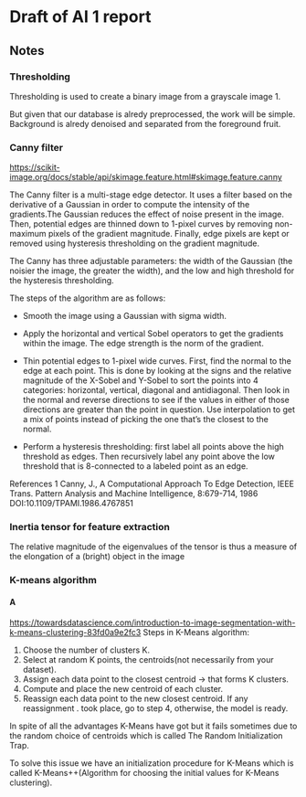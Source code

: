 # Draft of AI 1 report

## Notes


### Thresholding
Thresholding is used to create a binary image from a grayscale image 1.

But given that our database is alredy preprocessed, the work will be simple. Background is alredy denoised and separated from the foreground fruit.

### Canny filter

https://scikit-image.org/docs/stable/api/skimage.feature.html#skimage.feature.canny

The Canny filter is a multi-stage edge detector. It uses a filter based on the derivative of a Gaussian in order to compute the intensity of the gradients.The Gaussian reduces the effect of noise present in the image. Then, potential edges are thinned down to 1-pixel curves by removing non-maximum pixels of the gradient magnitude. Finally, edge pixels are kept or removed using hysteresis thresholding on the gradient magnitude.

The Canny has three adjustable parameters: the width of the Gaussian (the noisier the image, the greater the width), and the low and high threshold for the hysteresis thresholding.

The steps of the algorithm are as follows:

- Smooth the image using a Gaussian with sigma width.

- Apply the horizontal and vertical Sobel operators to get the gradients within the image. The edge strength is the norm of the gradient.

- Thin potential edges to 1-pixel wide curves. First, find the normal to the edge at each point. This is done by looking at the signs and the relative magnitude of the X-Sobel and Y-Sobel to sort the points into 4 categories: horizontal, vertical, diagonal and antidiagonal. Then look in the normal and reverse directions to see if the values in either of those directions are greater than the point in question. Use interpolation to get a mix of points instead of picking the one that’s the closest to the normal.

- Perform a hysteresis thresholding: first label all points above the high threshold as edges. Then recursively label any point above the low threshold that is 8-connected to a labeled point as an edge.

References
1 Canny, J., A Computational Approach To Edge Detection, IEEE Trans. Pattern Analysis and Machine Intelligence, 8:679-714, 1986 DOI:10.1109/TPAMI.1986.4767851 

### Inertia tensor for feature extraction

The relative magnitude of the eigenvalues of the tensor is thus a measure of the elongation of a (bright) object in the image

### K-means algorithm

#### A
https://towardsdatascience.com/introduction-to-image-segmentation-with-k-means-clustering-83fd0a9e2fc3
Steps in K-Means algorithm:
1. Choose the number of clusters K.
2. Select at random K points, the centroids(not necessarily from your dataset).
3. Assign each data point to the closest centroid → that forms K clusters.
4. Compute and place the new centroid of each cluster.
5. Reassign each data point to the new closest centroid. If any reassignment . took place, go to step 4, otherwise, the model is ready.


In spite of all the advantages K-Means have got but it fails sometimes due to the random choice of centroids which is called The Random Initialization Trap.

To solve this issue we have an initialization procedure for K-Means which is called K-Means++(Algorithm for choosing the initial values for K-Means clustering).
